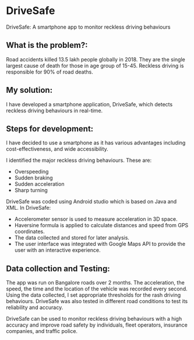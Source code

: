 # DriveSafe
DriveSafe: A smartphone app to monitor reckless driving behaviours

## What is the problem?: <a name = "problem"></a>
Road accidents killed 13.5 lakh people globally in 2018. They are the single largest cause of death for those in age group of 15-45. Reckless driving is responsible for 90% of road deaths.

## My solution: <a name = "solution"></a>
I have developed a smartphone application, DriveSafe, which detects reckless driving behaviours in real-time.

## Steps for development: <a name = "steps-for-development"></a>
I have decided to use a smartphone as it has various advantages including cost-effectiveness, and wide accessibility.

I identified the major reckless driving behaviours. These are:
 - Overspeeding
 - Sudden braking
 - Sudden acceleration
 - Sharp turning

DriveSafe was coded using Android studio which is based on Java and XML. In DriveSafe:
 - Accelerometer sensor is used to measure acceleration in 3D space. 
 - Haversine formula is applied to calculate distances and speed from GPS coordinates. 
 - The data collected and stored for later analysis.
 - The user interface was integrated with Google Maps API to provide the user with an interactive experience.

## Data collection and Testing: <a name = "data-collection-and-testing"></a>
The app was run on Bangalore roads over 2 months. The acceleration, the speed, the time and the location of the vehicle was recorded every second.
Using the data collected, I set appropriate thresholds for the rash driving behaviours. DriveSafe was also tested in different road conditions to test its reliability and accuracy.

DriveSafe can be used to monitor reckless driving behaviours with a high accuracy and improve road safety by individuals, fleet operators, insurance companies, and traffic police.
